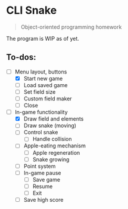 # CLI Snake
> Object-oriented programming homework

The program is WIP as of yet.

## To-dos:
- [ ] Menu layout, buttons
  - [x] Start new game
  - [ ] Load saved game
  - [ ] Set field size
  - [ ] Custom field maker
  - [ ] Close
- [ ] In-game functionality
  - [x] Draw field and elements
  - [ ] Draw snake (moving)
  - [ ] Control snake
    - [ ] Handle collision
  - [ ] Apple-eating mechanism
    - [ ] Apple regeneration
    - [ ] Snake growing
  - [ ] Point system
  - [ ] In-game pause
    - [ ] Save game
    - [ ] Resume
    - [ ] Exit
  - [ ] Save high score

